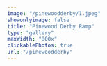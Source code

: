 ```yaml
---
image: "/pinewoodderby/1.jpeg"
showonlyimage: false
title: "Pinewood Derby Ramp"
type: "gallery"
maxWidth: "800x"
clickablePhotos: true
url: "/pinewoodderby"
---
```

